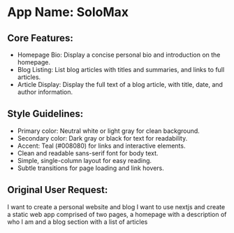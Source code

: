 # **App Name**: SoloMax

## Core Features:

- Homepage Bio: Display a concise personal bio and introduction on the homepage.
- Blog Listing: List blog articles with titles and summaries, and links to full articles.
- Article Display: Display the full text of a blog article, with title, date, and author information.

## Style Guidelines:

- Primary color: Neutral white or light gray for clean background.
- Secondary color: Dark gray or black for text for readability.
- Accent: Teal (#008080) for links and interactive elements.
- Clean and readable sans-serif font for body text.
- Simple, single-column layout for easy reading.
- Subtle transitions for page loading and link hovers.

## Original User Request:
I want to create a personal website and blog
I want to use nextjs and create a static web app comprised of two pages, a homepage with a description of who I am and a blog section with a list of articles
  